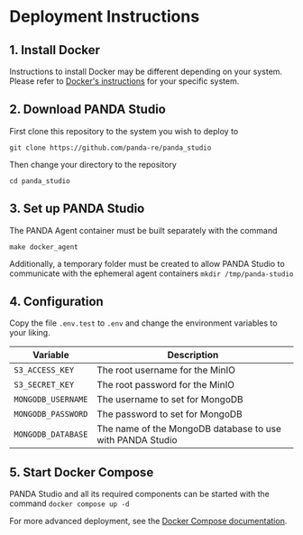 # Deployment Instructions

## 1. Install Docker

Instructions to install Docker may be different depending on your system.
Please refer to [Docker's instructions](https://docs.docker.com/engine/install/) for your specific system.

## 2. Download PANDA Studio

First clone this repository to the system you wish to deploy to

`git clone https://github.com/panda-re/panda_studio`

Then change your directory to the repository

`cd panda_studio`

## 3. Set up PANDA Studio

The PANDA Agent container must be built separately with the command

`make docker_agent`

Additionally, a temporary folder must be created to allow PANDA Studio to communicate with the ephemeral agent containers
`mkdir /tmp/panda-studio`

## 4. Configuration

Copy the file `.env.test` to `.env` and change the environment variables to your liking.

| Variable           | Description                                                    |
| ------------------ | -------------------------------------------------------------- |
| `S3_ACCESS_KEY`    | The root username for the MinIO                                |
| `S3_SECRET_KEY`    | The root password for the MinIO                                |
| `MONGODB_USERNAME` | The username to set for MongoDB                                |
| `MONGODB_PASSWORD` | The password to set for MongoDB                                |
| `MONGODB_DATABASE` | The name of the MongoDB database to use with PANDA Studio      |

## 5. Start Docker Compose

PANDA Studio and all its required components can be started with the command
`docker compose up -d`

For more advanced deployment, see the [Docker Compose documentation](https://docs.docker.com/compose/). 